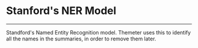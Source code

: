 # Stanford's NER Model 
___

Standford's Named Entity Recognition model. Themeter uses this to identify all the 
names in the summaries, in order to remove them later.